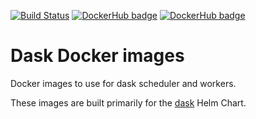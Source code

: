 [![Build Status](https://travis-ci.org/luigidifraia/docker-stacks.svg?branch=master)](https://travis-ci.org/luigidifraia/docker-stacks "Build status")
[![DockerHub badge](https://images.microbadger.com/badges/version/luigidifraia/dask-datacube.svg)](https://microbadger.com/images/luigidifraia/dask-datacube "Latest tag/version of luigidifraia/dask-datacube latest tag")
[![DockerHub badge](https://images.microbadger.com/badges/version/luigidifraia/dask-datacube:v1.0.2-alpha.svg)](https://microbadger.com/images/luigidifraia/dask-datacube:v1.0.2-alpha "Stable tag/version of luigidifraia/datacube-notebook")

# Dask Docker images

Docker images to use for dask scheduler and workers.

These images are built primarily for the [dask](https://github.com/helm/charts/tree/master/stable/dask) Helm Chart.
